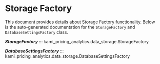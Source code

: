 # Storage Factory

This document provides details about Storage Factory functionality. Below is the auto-generated documentation for the `StorageFactory` and `DatabaseSettingsFactory` class.

__*StorageFactory*__
::: kami_pricing_analytics.data_storage.StorageFactory

__*DatabaseSettingsFactory*__
::: kami_pricing_analytics.data_storage.DatabaseSettingsFactory
